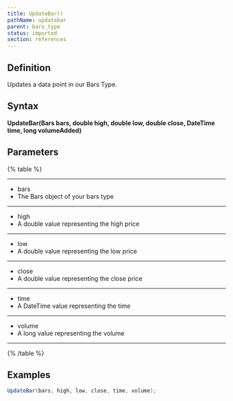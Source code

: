 ```yaml
---
title: UpdateBar()
pathName: updatebar
parent: bars_type
status: imported
section: references
---
```



## Definition

Updates a data point in our Bars Type.

## Syntax

**UpdateBar(Bars bars, double high, double low, double close, DateTime time, long volumeAdded)**

## Parameters

{% table %}

---

* bars
* The Bars object of your bars type

---

* high
* A double value representing the high price  

---

* low
* A double value representing the low price

---

* close  
* A double value representing the close price

---

* time
* A DateTime value representing the time

---

* volume
* A long value representing the volume

---

{% /table %}

## Examples

```csharp
UpdateBar(bars, high, low, close, time, volume);
```
